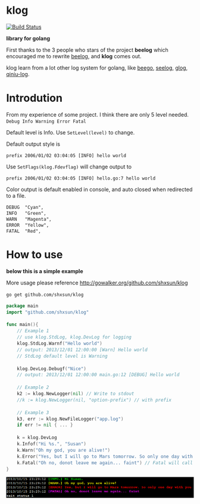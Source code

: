 # klog
[![Build Status](https://drone.io/github.com/shxsun/klog/status.png)](https://drone.io/github.com/shxsun/klog/latest)

**library for golang**

First thanks to the 3 people who stars of the project **beelog** 
which encouraged me to rewrite [beelog](https://github.com/shxsun/beelog), and **klog** comes out.

klog learn from a lot other log system for golang, like [beego](http://github.com/astaxie/beego), [seelog](https://github.com/cihub/seelog), [glog](https://github.com/golang/glog), [qiniu-log](https://github.com/qiniu/log).

# Introdution
From my experience of some project. I think there are only 5 level needed. `Debug Info Warning Error Fatal`

Default level is Info. Use `SetLevel(level)` to change.

Default output style is 
```
prefix 2006/01/02 03:04:05 [INFO] hello world
```
Use `SetFlags(klog.Fdevflag)`  will change output to 
```
prefix 2006/01/02 03:04:05 [INFO] hello.go:7 hello world
```

Color output is default enabled in console, and auto closed when redirected to a file.
```
DEBUG  "Cyan",
INFO   "Green",
WARN   "Magenta",
ERROR  "Yellow",
FATAL  "Red",
```

# How to use
**below this is a simple example**

More usage please reference <http://gowalker.org/github.com/shxsun/klog>

`go get github.com/shxsun/klog`

```go
package main
import "github.com/shxsun/klog"

func main(){
	// Example 1
	// use klog.StdLog, klog.DevLog for logging
	klog.StdLog.Warnf("Hello world")
	// output: 2013/12/01 12:00:00 [Warn] Hello world
	// StdLog default level is Warning
	
	klog.DevLog.Debugf("Nice")
	// output: 2013/12/01 12:00:00 main.go:12 [DEBUG] Hello world
	
	// Example 2
	k2 := klog.NewLogger(nil) // Write to stdout
	//k := klog.NewLogger(nil, "option-prefix") // with prefix
	
	// Example 3
	k3, err := klog.NewFileLogger("app.log")
	if err != nil { ...	}

	k = klog.DevLog
	k.Infof("Hi %s.", "Susan")
	k.Warn("Oh my god, you are alive!")
	k.Error("Yes, but I will go to Mars tomorrow. So only one day with you")
	k.Fatal("Oh no, donot leave me again... faint") // Fatal will call os.Exit(1)
}
```
![sample](images/sample.png)